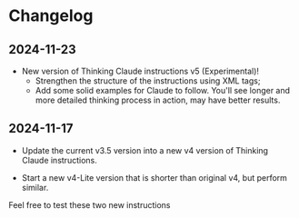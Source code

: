 # Changelog

## 2024-11-23

- New version of Thinking Claude instructions v5 (Experimental)!
    - Strengthen the structure of the instructions using XML tags;
    - Add some solid examples for Claude to follow.
    You'll see longer and more detailed thinking process in action, may have better results.

## 2024-11-17

- Update the current v3.5 version into a new v4 version of Thinking Claude instructions.

- Start a new v4-Lite version that is shorter than original v4, but perform similar.

Feel free to test these two new instructions
